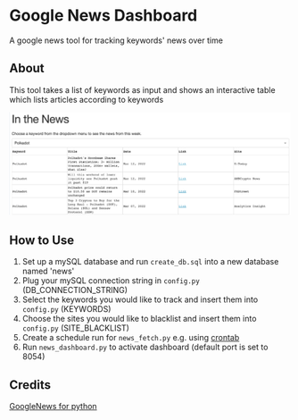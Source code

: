 # Google News Dashboard
A google news tool for tracking keywords' news over time

## About
This tool takes a list of keywords as input and shows an interactive table which lists articles according to keywords

![screenshot](https://github.com/shirayasur/googlenews-dashboard/blob/main/screenshots/screenshot.jpg)

## How to Use
1. Set up a mySQL database and run `create_db.sql` into a new database named 'news'
2. Plug your mySQL connection string in `config.py` (DB_CONNECTION_STRING)
3. Select the keywords you would like to track and insert them into `config.py` (KEYWORDS)
4. Choose the sites you would like to blacklist and insert them into `config.py` (SITE_BLACKLIST)
5. Create a schedule run for `news_fetch.py` e.g. using [crontab](https://crontab.guru)
6. Run `news_dashboard.py` to activate dashboard (default port is set to 8054)

## Credits
[GoogleNews for python](https://github.com/Iceloof/GoogleNews)


